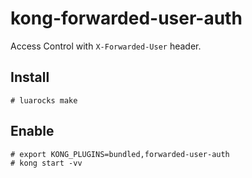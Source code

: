 # kong-forwarded-user-auth

Access Control with `X-Forwarded-User` header.

## Install

```
# luarocks make
```

## Enable

```
# export KONG_PLUGINS=bundled,forwarded-user-auth
# kong start -vv
```